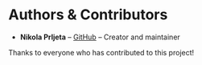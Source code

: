 # Authors & Contributors

- **Nikola Prljeta** – [GitHub](https://github.com/nikolaprljeta) – Creator and maintainer

Thanks to everyone who has contributed to this project!

